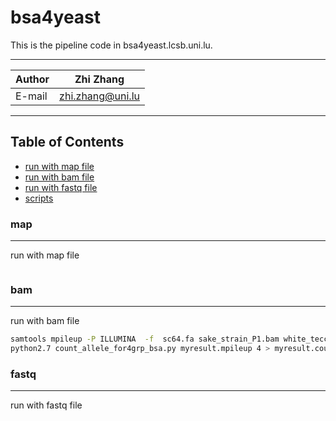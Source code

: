 bsa4yeast
===========================
This is the pipeline code in bsa4yeast.lcsb.uni.lu.  
****
|Author|Zhi Zhang|
|---|---
|E-mail|zhi.zhang@uni.lu

****
## Table of Contents
* [run with map file](#map)
* [run with bam file](#bam)
* [run with fastq file](#fastq)
* [scripts](./scripts)

### map
-----------
run with map file
```Bash

```
### bam
-----------
run with bam file
```Bash
samtools mpileup -P ILLUMINA  -f  sc64.fa sake_strain_P1.bam white_tecc_strain_P2.bam Bulk_H.bam Bulk_L.bam > myresult.mpileup
python2.7 count_allele_for4grp_bsa.py myresult.mpileup 4 > myresult.count
```

### fastq
-----------
run with fastq file
```Bash

```

